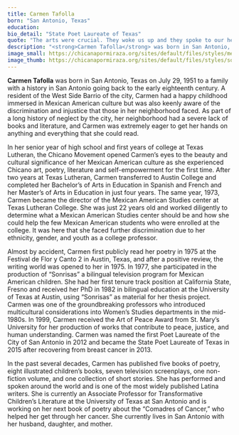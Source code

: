 ```yaml
---
title: Carmen Tafolla
born: "San Antonio, Texas"
education: 
bio_detail: "State Poet Laureate of Texas"
quote: "The arts were crucial. They woke us up and they spoke to our hearts and they’re the true revolution."
description: "<strong>Carmen Tafolla</strong> was born in San Antonio, Texas on July 29, 1951 to a family with a history in San Antonio going back to the early eighteenth century. A resident of the West Side Barrio of the city, Carmen had a happy childhood immersed in Mexican American culture but was also keenly aware of the discrimination and injustice that those in her neighborhood faced. As part of a long history of neglect by the city, her neighborhood had a severe lack of books and literature, and Carmen was extremely eager to get her hands on anything and everything that she could read."
image_small: https://chicanapormiraza.org/sites/default/files/styles/medium/public/Screen%20Shot%202015-10-27%20at%202.26.38%20PM.png
image_thumb: https://chicanapormiraza.org/sites/default/files/styles/square_thumbnail/public/Screen%20Shot%202015-10-27%20at%202.26.38%20PM.png
--- 
```


<strong>Carmen Tafolla</strong> was born in San Antonio, Texas on July 29, 1951 to a family with a history in San Antonio going back to the early eighteenth century. A resident of the West Side Barrio of the city, Carmen had a happy childhood immersed in Mexican American culture but was also keenly aware of the discrimination and injustice that those in her neighborhood faced. As part of a long history of neglect by the city, her neighborhood had a severe lack of books and literature, and Carmen was extremely eager to get her hands on anything and everything that she could read.

In her senior year of high school and first years of college at Texas Lutheran, the Chicano Movement opened Carmen’s eyes to the beauty and cultural significance of her Mexican American culture as she experienced Chicano art, poetry, literature and self-empowerment for the first time. After two years at Texas Lutheran, Carmen transferred to Austin College and completed her Bachelor’s of Arts in Education in Spanish and French and her Master’s of Arts in Education in just four years. The same year, 1973, Carmen became the director of the Mexican American Studies center at Texas Lutheran College. She was just 22 years old and worked diligently to determine what a Mexican American Studies center should be and how she could help the few Mexican American students who were enrolled at the college. It was here that she faced further discrimination due to her ethnicity, gender, and youth as a college professor.

Almost by accident, Carmen first publicly read her poetry in 1975 at the Festival de Flor y Canto 2 in Austin, Texas, and after a positive review, the writing world was opened to her in 1975. In 1977, she participated in the production of “Sonrisas” a bilingual television program for Mexican American children. She had her first tenure track position at California State, Fresno and received her PhD in 1982 in bilingual education at the University of Texas at Austin, using “Sonrisas” as material for her thesis project. Carmen was one of the groundbreaking professors who introduced multicultural considerations into Women’s Studies departments in the mid-1980s. In 1999, Carmen received the Art of Peace Award from St. Mary’s University for her production of works that contribute to peace, justice, and human understanding. Carmen was named the first Poet Laureate of the City of San Antonio in 2012 and became the State Poet Laureate of Texas in 2015 after recovering from breast cancer in 2013.

In the past several decades, Carmen has published five books of poetry, eight illustrated children’s books, seven television screenplays, one non-fiction volume, and one collection of short stories. She has performed and spoken around the world and is one of the most widely published Latina writers. She is currently an Associate Professor for Transformative Children’s Literature at the University of Texas at San Antonio and is working on her next book of poetry about the “Comadres of Cancer,” who helped her get through her cancer. She currently lives in San Antonio with her husband, daughter, and mother. 
